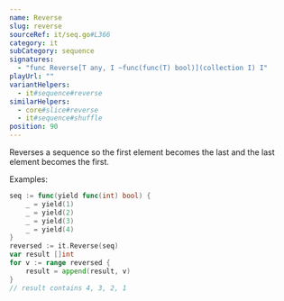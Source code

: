 ```yaml
---
name: Reverse
slug: reverse
sourceRef: it/seq.go#L366
category: it
subCategory: sequence
signatures:
  - "func Reverse[T any, I ~func(func(T) bool)](collection I) I"
playUrl: ""
variantHelpers:
  - it#sequence#reverse
similarHelpers:
  - core#slice#reverse
  - it#sequence#shuffle
position: 90
---
```


Reverses a sequence so the first element becomes the last and the last element becomes the first.

Examples:

```go
seq := func(yield func(int) bool) {
    _ = yield(1)
    _ = yield(2)
    _ = yield(3)
    _ = yield(4)
}
reversed := it.Reverse(seq)
var result []int
for v := range reversed {
    result = append(result, v)
}
// result contains 4, 3, 2, 1
```